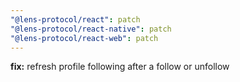```yaml
---
"@lens-protocol/react": patch
"@lens-protocol/react-native": patch
"@lens-protocol/react-web": patch
---
```


**fix:** refresh profile following after a follow or unfollow

